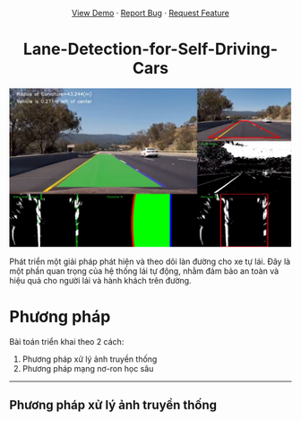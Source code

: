 <a name="readme-top"></a>
<div align="center">
  <p align="center">
    <a href="https://www.youtube.com/channel/UCKaMI0RBxF26f6j0Q8RRyTw">View Demo</a>
    ·
    <a href="https://github.com/nqkhanh2002/Lane-Detection-for-Self-Driving-Cars/issues">Report Bug</a>
    ·
    <a href="https://github.com/nqkhanh2002/Lane-Detection-for-Self-Driving-Cars/pulls">Request Feature</a>
  </p>
</div>

<h1 align="center">Lane-Detection-for-Self-Driving-Cars</h1>
<img src="Image_Resrouces\intro_readme.png"> <br>

Phát triển một giải pháp phát hiện và theo dõi làn đường cho xe tự lái. Đây là một phần quan trọng của hệ thống lái tự động, nhằm đảm bảo an toàn và hiệu quả cho người lái và hành khách trên đường.
# Phương pháp
Bài toán triển khai theo 2 cách:
1. Phương pháp xử lý ảnh truyền thống
2. Phương pháp mạng nơ-ron học sâu
------- 
## Phương pháp xử lý ảnh truyền thống
